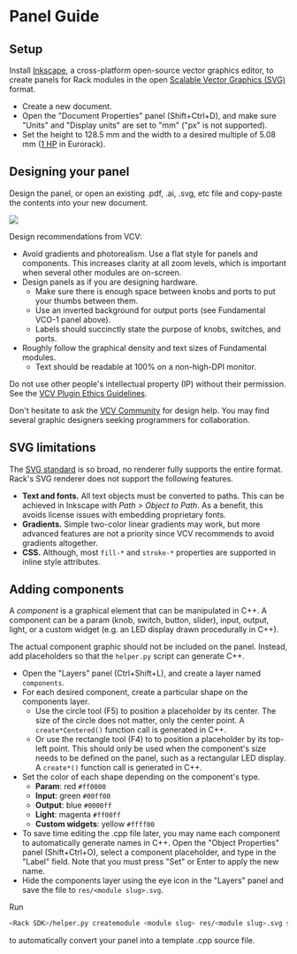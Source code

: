 # Panel Guide

## Setup

Install [Inkscape](https://inkscape.org/), a cross-platform open-source vector graphics editor, to create panels for Rack modules in the open [Scalable Vector Graphics (SVG)](https://en.wikipedia.org/wiki/Scalable_Vector_Graphics) format.

- Create a new document.
- Open the "Document Properties" panel (Shift+Ctrl+D), and make sure "Units" and "Display units" are set to "mm" ("px" is not supported).
- Set the height to 128.5 mm and the width to a desired multiple of 5.08 mm ([1 HP](http://www.doepfer.de/a100_man/a100m_e.htm) in Eurorack).

## Designing your panel

Design the panel, or open an existing .pdf, .ai, .svg, etc file and copy-paste the contents into your new document.

![](images/VCO.png)

Design recommendations from VCV:
- Avoid gradients and photorealism. Use a flat style for panels and components. This increases clarity at all zoom levels, which is important when several other modules are on-screen.
- Design panels as if you are designing hardware.
	- Make sure there is enough space between knobs and ports to put your thumbs between them.
	- Use an inverted background for output ports (see Fundamental VCO-1 panel above).
	- Labels should succinctly state the purpose of knobs, switches, and ports.
- Roughly follow the graphical density and text sizes of Fundamental modules.
	- Text should be readable at 100% on a non-high-DPI monitor.


Do not use other people's intellectual property (IP) without their permission.
See the [VCV Plugin Ethics Guidelines](PluginLicensing#vcv-plugin-ethics-guidelines).

Don't hesitate to ask the [VCV Community](https://community.vcvrack.com/c/development) for design help.
You may find several graphic designers seeking programmers for collaboration.

## SVG limitations

The [SVG standard](https://en.wikipedia.org/wiki/Scalable_Vector_Graphics) is so broad, no renderer fully supports the entire format.
Rack's SVG renderer does not support the following features.
- **Text and fonts.** All text objects must be converted to paths. This can be achieved in Inkscape with *Path > Object to Path*. As a benefit, this avoids license issues with embedding proprietary fonts.
- **Gradients.** Simple two-color linear gradients may work, but more advanced features are not a priority since VCV recommends to avoid gradients altogether.
- **CSS.** Although, most `fill-*` and `stroke-*` properties are supported in inline style attributes.

## Adding components

A *component* is a graphical element that can be manipulated in C++.
A component can be a param (knob, switch, button, slider), input, output, light, or a custom widget (e.g. an LED display drawn procedurally in C++).

The actual component graphic should not be included on the panel.
Instead, add placeholders so that the `helper.py` script can generate C++.

- Open the "Layers" panel (Ctrl+Shift+L), and create a layer named `components`.
- For each desired component, create a particular shape on the components layer.
	- Use the circle tool (F5) to position a placeholder by its center.
		The size of the circle does not matter, only the center point.
		A `create*Centered()` function call is generated in C++.
	- Or use the rectangle tool (F4) to to position a placeholder by its top-left point.
		This should only be used when the component's size needs to be defined on the panel, such as a rectangular LED display.
		A `create*()` function call is generated in C++.
- Set the color of each shape depending on the component's type.
	- **Param**: red `#ff0000`
	- **Input**: green `#00ff00`
	- **Output**: blue `#0000ff`
	- **Light**: magenta `#ff00ff`
	- **Custom widgets**: yellow `#ffff00`
- To save time editing the .cpp file later, you may name each component to automatically generate names in C++.
Open the "Object Properties" panel (Shift+Ctrl+O), select a component placeholder, and type in the "Label" field.
Note that you must press "Set" or Enter to apply the new name.
- Hide the components layer using the eye icon in the "Layers" panel and save the file to `res/<module slug>.svg`.

Run
```bash
<Rack SDK>/helper.py createmodule <module slug> res/<module slug>.svg src/<module slug>.cpp
```
to automatically convert your panel into a template .cpp source file.
